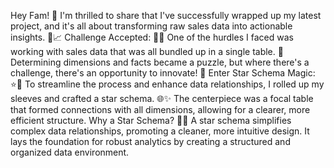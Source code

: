 Hey Fam! 👋 I'm thrilled to share that I've successfully wrapped up my latest project, and it's all about transforming raw sales data into actionable insights. 🚀📈
Challenge Accepted: 🧠💡 One of the hurdles I faced was working with sales data that was all bundled up in a single table. 🤯 Determining dimensions and facts became a puzzle, but where there's a challenge, there's an opportunity to innovate! 🌟
Enter Star Schema Magic: ⭐️🔄 To streamline the process and enhance data relationships, I rolled up my sleeves and crafted a star schema. 
🌐✨ The centerpiece was a focal table that formed connections with all dimensions, allowing for a clearer, more efficient structure.
Why a Star Schema? 🌌🔗 A star schema simplifies complex data relationships, promoting a cleaner, more intuitive design. It lays the foundation for robust analytics by creating a structured and organized data environment.
